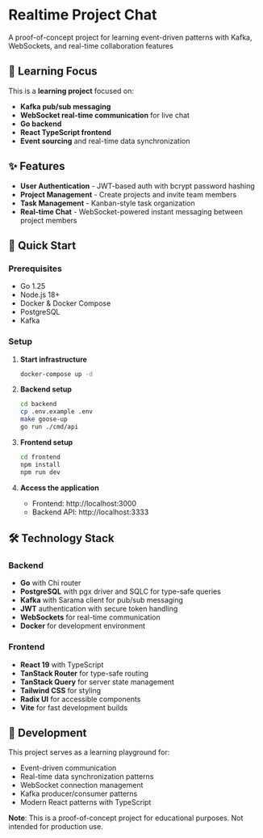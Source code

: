 # Realtime Project Chat

A proof-of-concept project for learning event-driven patterns with Kafka, WebSockets, and real-time collaboration features

## 🎯 Learning Focus

This is a **learning project** focused on:

- **Kafka pub/sub messaging**
- **WebSocket real-time communication** for live chat
- **Go backend**
- **React TypeScript frontend**
- **Event sourcing** and real-time data synchronization

## ✨ Features

- **User Authentication** - JWT-based auth with bcrypt password hashing
- **Project Management** - Create projects and invite team members
- **Task Management** - Kanban-style task organization
- **Real-time Chat** - WebSocket-powered instant messaging between project members

## 🚀 Quick Start

### Prerequisites

- Go 1.25
- Node.js 18+
- Docker & Docker Compose
- PostgreSQL
- Kafka

### Setup

1. **Start infrastructure**

   ```bash
   docker-compose up -d
   ```

2. **Backend setup**

   ```bash
   cd backend
   cp .env.example .env
   make goose-up
   go run ./cmd/api
   ```

3. **Frontend setup**

   ```bash
   cd frontend
   npm install
   npm run dev
   ```

4. **Access the application**
   - Frontend: http://localhost:3000
   - Backend API: http://localhost:3333

## 🛠️ Technology Stack

### Backend

- **Go** with Chi router
- **PostgreSQL** with pgx driver and SQLC for type-safe queries
- **Kafka** with Sarama client for pub/sub messaging
- **JWT** authentication with secure token handling
- **WebSockets** for real-time communication
- **Docker** for development environment

### Frontend

- **React 19** with TypeScript
- **TanStack Router** for type-safe routing
- **TanStack Query** for server state management
- **Tailwind CSS** for styling
- **Radix UI** for accessible components
- **Vite** for fast development builds

## 🧪 Development

This project serves as a learning playground for:

- Event-driven communication
- Real-time data synchronization patterns
- WebSocket connection management
- Kafka producer/consumer patterns
- Modern React patterns with TypeScript

**Note**: This is a proof-of-concept project for educational purposes. Not intended for production use.
